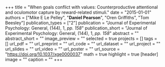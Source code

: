 +++
title = "When goals conflict with values: Counterproductive attentional and oculomotor capture by reward-related stimuli."
date = "2015-01-01"
authors = ["Mike E Le Pelley", "__Daniel Pearson__", "Oren Griffiths", "Tom Beesley"]
publication_types = ["2"]
publication = "Journal of Experimental Psychology: General, (144), 1, _pp. 158_"
publication_short = "Journal of Experimental Psychology: General, (144), 1, _pp. 158_"
abstract = ""
abstract_short = ""
image_preview = ""
selected = true
projects = []
tags = []
url_pdf = ""
url_preprint = ""
url_code = ""
url_dataset = ""
url_project = ""
url_slides = ""
url_video = ""
url_poster = ""
url_source = "https://doi.org/10.1037/xge0000037"
math = true
highlight = true
[header]
image = ""
caption = ""
+++
